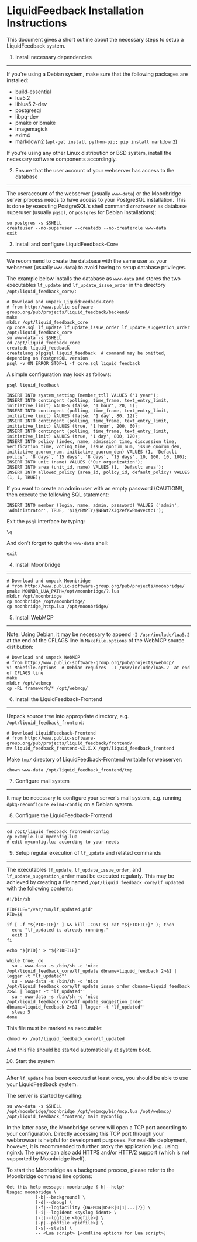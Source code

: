 LiquidFeedback Installation Instructions
========================================

This document gives a short outline about the necessary steps to setup a
LiquidFeedback system.


1. Install necessary dependencies
---------------------------------

If you're using a Debian system, make sure that the following packages are
installed:

  * build-essential
  * lua5.2
  * liblua5.2-dev
  * postgresql
  * libpq-dev
  * pmake or bmake
  * imagemagick
  * exim4
  * markdown2 (``apt-get install python-pip; pip install markdown2``)

If you're using any other Linux distribution or BSD system, install the
necessary software components accordingly.


2. Ensure that the user account of your webserver has access to the database
----------------------------------------------------------------------------

The useraccount of the webserver (usually `www-data`) or the Moonbridge server
process needs to have access to your PostgreSQL installation. This is done by
executing PostgreSQL's shell command `createuser` as database superuser
(usually `pgsql`, or `postgres` for Debian installations):

    su postgres -s $SHELL
    createuser --no-superuser --createdb --no-createrole www-data
    exit


3. Install and configure LiquidFeedback-Core
--------------------------------------------

We recommend to create the database with the same user as your webserver
(usually `www-data`) to avoid having to setup database privileges.

The example below installs the database as `www-data` and stores the two
executables `lf_update` and `lf_update_issue_order` in the directory
`/opt/liquid_feedback_core/`:

    # Download and unpack LiquidFeedback-Core
    # from http://www.public-software-group.org/pub/projects/liquid_feedback/backend/
    make
    mkdir /opt/liquid_feedback_core
    cp core.sql lf_update lf_update_issue_order lf_update_suggestion_order /opt/liquid_feedback_core
    su www-data -s $SHELL
    cd /opt/liquid_feedback_core
    createdb liquid_feedback
    createlang plpgsql liquid_feedback  # command may be omitted, depending on PostgreSQL version
    psql -v ON_ERROR_STOP=1 -f core.sql liquid_feedback

A simple configuration may look as follows:

    psql liquid_feedback

    INSERT INTO system_setting (member_ttl) VALUES ('1 year');
    INSERT INTO contingent (polling, time_frame, text_entry_limit, initiative_limit) VALUES (false, '1 hour', 20, 6);
    INSERT INTO contingent (polling, time_frame, text_entry_limit, initiative_limit) VALUES (false, '1 day', 80, 12);
    INSERT INTO contingent (polling, time_frame, text_entry_limit, initiative_limit) VALUES (true, '1 hour', 200, 60);
    INSERT INTO contingent (polling, time_frame, text_entry_limit, initiative_limit) VALUES (true, '1 day', 800, 120);
    INSERT INTO policy (index, name, admission_time, discussion_time, verification_time, voting_time, issue_quorum_num, issue_quorum_den, initiative_quorum_num, initiative_quorum_den) VALUES (1, 'Default policy', '8 days', '15 days', '8 days', '15 days', 10, 100, 10, 100);
    INSERT INTO unit (name) VALUES ('Our organization');
    INSERT INTO area (unit_id, name) VALUES (1, 'Default area');
    INSERT INTO allowed_policy (area_id, policy_id, default_policy) VALUES (1, 1, TRUE);

If you want to create an admin user with an empty password (CAUTION!), then execute the following SQL statement:

    INSERT INTO member (login, name, admin, password) VALUES ('admin', 'Administrator', TRUE, '$1$/EMPTY/$NEWt7XJg2efKwPm4vectc1');

Exit the `psql` interface by typing:

    \q

And don't forget to quit the `www-data` shell:

    exit


4. Install Moonbridge
---------------------

    # Download and unpack Moonbridge
    # from http://www.public-software-group.org/pub/projects/moonbridge/
    pmake MOONBR_LUA_PATH=/opt/moonbridge/?.lua
    mkdir /opt/moonbridge
    cp moonbridge /opt/moonbridge/
    cp moonbridge_http.lua /opt/moonbridge/


5. Install WebMCP
-----------------

Note: Using Debian, it may be necessary to append `-I /usr/include/lua5.2` at
the end of the CFLAGS line in `Makefile.options` of the WebMCP source
distibution:

    # Download and unpack WebMCP
    # from http://www.public-software-group.org/pub/projects/webmcp/
    vi Makefile.options  # Debian requires  -I /usr/include/lua5.2  at end of CFLAGS line
    make
    mkdir /opt/webmcp
    cp -RL framework/* /opt/webmcp/


6. Install the LiquidFeedback-Frontend
--------------------------------------

Unpack source tree into appropriate directory, e.g. `/opt/liquid_feedback_frontend`:

    # Download LiquidFeedback-Frontend
    # from http://www.public-software-group.org/pub/projects/liquid_feedback/frontend/
    mv liquid_feedback_frontend-vX.X.X /opt/liquid_feedback_frontend

Make `tmp/` directory of LiquidFeedback-Frontend writable for webserver:

    chown www-data /opt/liquid_feedback_frontend/tmp


7. Configure mail system
------------------------

It may be necessary to configure your server's mail system, e.g. running
`dpkg-reconfigure exim4-config` on a Debian system.


8. Configure the LiquidFeedback-Frontend
----------------------------------------

    cd /opt/liquid_feedback_frontend/config
    cp example.lua myconfig.lua
    # edit myconfig.lua according to your needs


9. Setup regular execution of `lf_update` and related commands 
--------------------------------------------------------------

The executables `lf_update`, `lf_update_issue_order`, and
`lf_update_suggestion_order` must be executed regularly. This may be achieved
by creating a file named `/opt/liquid_feedback_core/lf_updated` with the
following contents:

    #!/bin/sh

    PIDFILE="/var/run/lf_updated.pid"
    PID=$$

    if [ -f "${PIDFILE}" ] && kill -CONT $( cat "${PIDFILE}" ); then
      echo "lf_updated is already running."
      exit 1
    fi

    echo "${PID}" > "${PIDFILE}"

    while true; do
      su - www-data -s /bin/sh -c 'nice /opt/liquid_feedback_core/lf_update dbname=liquid_feedback 2>&1 | logger -t "lf_updated"'
      su - www-data -s /bin/sh -c 'nice /opt/liquid_feedback_core/lf_update_issue_order dbname=liquid_feedback 2>&1 | logger -t "lf_updated"'
      su - www-data -s /bin/sh -c 'nice /opt/liquid_feedback_core/lf_update_suggestion_order dbname=liquid_feedback 2>&1 | logger -t "lf_updated"'
      sleep 5
    done

This file must be marked as executable:

    chmod +x /opt/liquid_feedback_core/lf_updated

And this file should be started automatically at system boot.


10. Start the system
--------------------

After `lf_update` has been executed at least once, you should be able to use
your LiquidFeedback system.

The server is started by calling:

    su www-data -s $SHELL
    /opt/moonbridge/moonbridge /opt/webmcp/bin/mcp.lua /opt/webmcp/ /opt/liquid_feedback_frontend/ main myconfig

In the latter case, the Moonbridge server will open a TCP port according to
your configuration. Directly accessing this TCP port through your webbrowser
is helpful for development purposes. For real-life deployment, however, it is
recommended to further proxy the application (e.g. using nginx). The proxy can
also add HTTPS and/or HTTP/2 support (which is not supported by Moonbridge
itself).

To start the Moonbridge as a background process, please refer to the Moonbridge
command line options:

    Get this help message: moonbridge {-h|--help}
    Usage: moonbridge \
               [-b|--background] \
               [-d|--debug] \
               [-f|--logfacility {DAEMON|USER|0|1|...|7}] \
               [-i|--logident <syslog ident> \
               [-l|--logfile <logfile>] \
               [-p|--pidfile <pidfile>] \
               [-s|--stats] \
               -- <Lua script> [<cmdline options for Lua script>]


